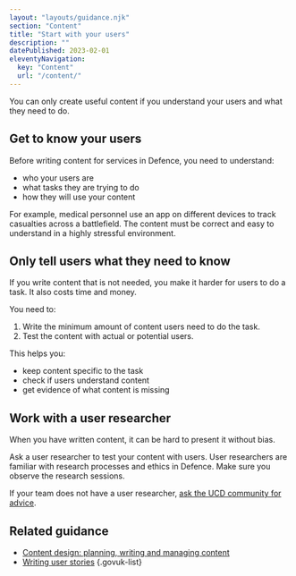 ```yaml
---
layout: "layouts/guidance.njk"
section: "Content"
title: "Start with your users"
description: ""
datePublished: 2023-02-01
eleventyNavigation:
  key: "Content"
  url: "/content/"
---
```


You can only create useful content if you understand your users and what they need to do.

## Get to know your users

Before writing content for services in Defence, you need to understand: 

- who your users are
- what tasks they are trying to do
- how they will use your content 

For example, medical personnel use an app on different devices to track casualties across a battlefield. The content must be correct and easy to understand in a highly stressful environment.
 
## Only tell users what they need to know

If you write content that is not needed, you make it harder for users to do a task. It also costs time and money. 

You need to:

1. Write the minimum amount of content users need to do the task.
2. Test the content with actual or potential users.

This helps you:

- keep content specific to the task
- check if users understand content
- get evidence of what content is missing

## Work with a user researcher

When you have written content, it can be hard to present it without bias.

Ask a user researcher to test your content with users. User researchers are familiar with research processes and ethics in Defence. Make sure you observe the research sessions.

If your team does not have a user researcher, [ask the UCD community for advice](https://servicemanual.digital.mod.uk/your-community/user-centred-design/). 

## Related guidance

- [Content design: planning, writing and managing content](https://www.gov.uk/guidance/content-design)
- [Writing user stories](https://www.gov.uk/service-manual/agile-delivery/writing-user-stories)
{.govuk-list}
